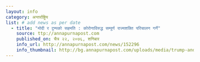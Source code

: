 ```yaml
---
layout: info
category: अन्तर्राष्ट्रिय
list: # add news as per date
  - title: "मोदी र ट्रम्पको सहमति : कोरोनाविरुद्ध सम्पूर्ण राज्यशक्ति परिचालन गर्ने"
    source: ttp://annapurnapost.com
    published_on: चैत्र २२, २०७६, शनिबार
    info_url: http://annapurnapost.com/news/152296
    info_thumbnail: http://bg.annapurnapost.com/uploads/media/trump-and-modi_20200224073112.jpg
---
```

